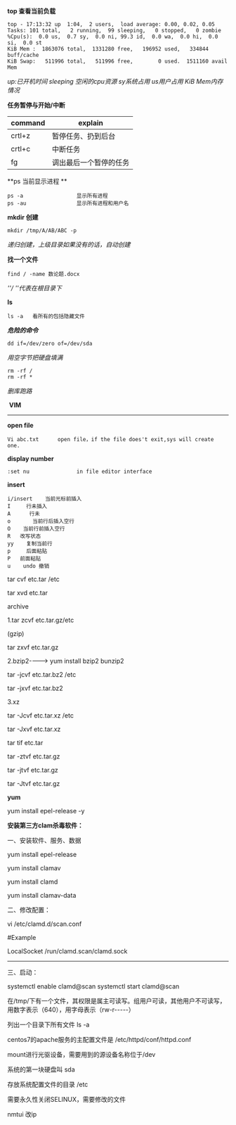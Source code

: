 **top 查看当前负载**

```[root@CentOS7 ~]# top
top - 17:13:32 up  1:04,  2 users,  load average: 0.00, 0.02, 0.05
Tasks: 101 total,   2 running,  99 sleeping,   0 stopped,   0 zombie
%Cpu(s):  0.0 us,  0.7 sy,  0.0 ni, 99.3 id,  0.0 wa,  0.0 hi,  0.0 si,  0.0 st
KiB Mem :  1863076 total,  1331280 free,   196952 used,   334844 buff/cache
KiB Swap:   511996 total,   511996 free,        0 used.  1511160 avail Mem
```

*up:已开机时间*  *sleeping 空闲的cpu资源   sy系统占用  us用户占用*  *KiB Mem内存情况*



**任务暂停与开始/中断**

| command | explain                |
| ------- | ---------------------- |
| crtl+z  | 暂停任务、扔到后台     |
| crtl+c  | 中断任务               |
| fg      | 调出最后一个暂停的任务 |



**ps 当前显示进程  **

```
ps -a                 显示所有进程
ps -au                显示所有进程和用户名
```



**mkdir 创建**

```
mkdir /tmp/A/AB/ABC -p    
```

*递归创建，上级目录如果没有的话，自动创建*



**找一个文件**

``` 
find / -name 数论题.docx
```

*''/ ''代表在根目录下*



**ls**

```
ls -a   看所有的包括隐藏文件
```



***危险的命令***

```
dd if=/dev/zero of=/dev/sda   
```

*用空字节把硬盘填满*

```
rm -rf /
rm -rf *
```

*删库跑路*



​                                                                                   **VIM**

*********



**open file**

``` 
Vi abc.txt      open file，if the file does't exit,sys will create one.
```



**display number**

```
:set nu               in file editor interface
```



**insert**

```
i/insert    当前光标前插入
I     行未插入
A      行未
o       当前行后插入空行
O    当前行前插入空行
R   改写状态
yy    复制当前行
p     后面粘贴
P   前面粘贴
u    undo 撤销
```







tar   cvf   etc.tar   /etc

tar  xvd  etc.tar

archive

1.tar zcvf  etc.tar.gz/etc

(gzip)

tar zxvf etc.tar.gz

2.bzip2----> yum install bzip2  bunzip2

tar -jcvf etc.tar.bz2  /etc

tar -jxvf etc.tar.bz2

3.xz

tar -Jcvf  etc.tar.xz  /etc

tar -Jxvf etc.tar.xz



tar tif  etc.tar

tar -ztvf etc.tar.gz

tar -jtvf etc.tar.gz

tar -Jtvf etc.tar.gz





**yum**

yum install epel-release -y



**安装第三方clam杀毒软件：**

一、安装软件、服务、数据

yum install epel-release

yum install clamav

yum install clamd

yum install clamav-data 


二、修改配置：

vi /etc/clamd.d/scan.conf

#Example

LocalSocket /run/clamd.scan/clamd.sock

---------------------------

三、启动：

systemctl  enable clamd@scan
systemctl  start clamd@scan





在/tmp/下有一个文件，其权限是属主可读写。组用户可读，其他用户不可读写，用数字表示（640），用字母表示（rw-r-----）



列出一个目录下所有文件   ls -a



centos7的apache服务的主配置文件是 /etc/httpd/conf/httpd.conf



mount进行光驱设备，需要用到的源设备名称位于/dev

系统的第一块硬盘叫 sda

存放系统配置文件的目录  /etc

需要永久性关闭SELINUX，需要修改的文件







nmtui 改ip